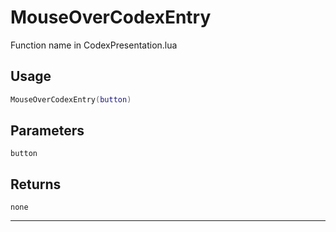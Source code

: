 # MouseOverCodexEntry
Function name in CodexPresentation.lua
## Usage
```lua
MouseOverCodexEntry(button)
```
## Parameters
`button`
## Returns
`none`

---